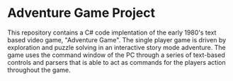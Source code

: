 # Adventure Game Project 

This repository contains a C# code implentation of the early 1980's text based video game, "Adventure Game". 
The single player game is driven by exploration and puzzle solving in an interactive story mode adventure. 
The game uses the command window of the PC through a series of text-based controls and parsers that is able to 
act as commands for the players action throughout the game.  